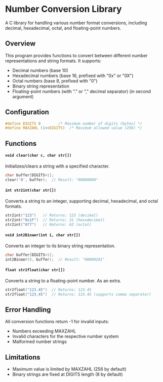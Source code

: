 # Number Conversion Library

A C library for handling various number format conversions, including decimal, hexadecimal, octal, and floating-point numbers.

## Overview

This program provides functions to convert between different number representations and string formats. It supports:
- Decimal numbers (base 10)
- Hexadecimal numbers (base 16, prefixed with "0x" or "0X")
- Octal numbers (base 8, prefixed with "0")
- Binary string representation
- Floating-point numbers (with "." or "," decimal separator) (in second argument)

## Configuration

```c
#define DIGITS 8        /* Maximum number of digits (bytes) */
#define MAXZAHL (1<<DIGITS)  /* Maximum allowed value (256) */
```

## Functions

#### `void clear(char c, char str[])`
Initializes/clears a string with a specified character.
```c
char buffer[DIGITS+1];
clear('0', buffer);  // Result: "00000000"
```

#### `int str2int(char str[])`
Converts a string to an integer, supporting decimal, hexadecimal, and octal formats.
```c
str2int("123")   // Returns: 123 (decimal)
str2int("0x1F")  // Returns: 31 (hexadecimal)
str2int("077")   // Returns: 63 (octal)
```

#### `void int2Binaer(int i, char str[])`
Converts an integer to its binary string representation.
```c
char buffer[DIGITS+1];
int2Binaer(5, buffer);  // Result: "00000101"
```

#### `float str2float(char str[])`
Converts a string to a floating-point number. As an extra.
```c
str2float("123.45")  // Returns: 123.45
str2float("123,45")  // Returns: 123.45 (supports comma separator)
```

## Error Handling

All conversion functions return -1 for invalid inputs:
- Numbers exceeding MAXZAHL
- Invalid characters for the respective number system
- Malformed number strings

## Limitations

- Maximum value is limited by MAXZAHL (256 by default)
- Binary strings are fixed at DIGITS length (8 by default)
